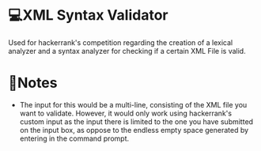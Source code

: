 # :computer:XML Syntax Validator
Used for hackerrank's competition regarding the creation of a lexical analyzer and a syntax analyzer for checking if a certain XML File is valid.

# :notebook:Notes
* The input for this would be a multi-line, consisting of the XML file you want to validate. However, it would only work 
using hackerrank's custom input as the input there is limited to the one you have submitted on the input box, as oppose to the endless empty space generated by entering in the command prompt.
